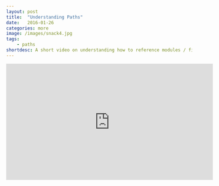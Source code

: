 ```yaml
---
layout: post
title:  "Understanding Paths"
date:   2016-01-26
categories: more
image: /images/snack4.jpg
tags: 
    - paths
shortdesc: A short video on understanding how to reference modules / files in NativeScript and understanding the difference between node_modules and project files.
---
```

<iframe width="560" height="315" src="https://www.youtube.com/embed/HQy4g_HSheA" frameborder="0" allowfullscreen></iframe>